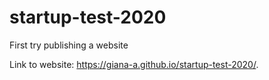 # startup-test-2020
First try publishing a website

Link to website: https://giana-a.github.io/startup-test-2020/. 
